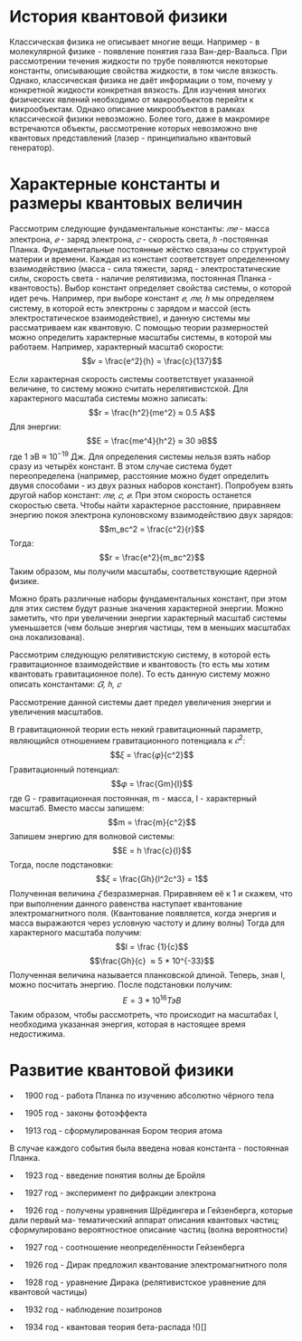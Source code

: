 # **История квантовой физики**
Классическая физика не описывает многие вещи. Например - в молекулярной физике - появление понятия газа Ван-дер-Ваальса. При рассмотрении течения жидкости по трубе появляются некоторые константы, описывающие свойства жидкости, в том числе вязкость. Однако, классическая физика не даёт информации о том, почему у конкретной жидкости конкретная вязкость.
Для изучения многих физических явлений необходимо от макрообъектов перейти к микрообъектам. Однако описание микрообъектов в рамках классической физики невозможно.
Более того, даже в макромире встречаются объекты, рассмотрение которых невозможно вне квантовых представлений (лазер - принципиально квантовый генератор).

# **Характерные константы и размеры квантовых величин**
Рассмотрим следующие фундаментальные константы:
_𝑚𝑒_ - масса электрона, _𝑒_ - заряд электрона, _𝑐_ - скорость света, _ℎ_ -постоянная Планка.
Фундаментальные постоянные жёстко связаны со структурой материи и времени.
Каждая из констант соответствует определенному взаимодействию (масса - сила тяжести, заряд - электростатические силы, скорость света - наличие релятивизма, постоянная Планка - квантовость).
Выбор констант определяет свойства системы, о которой идет речь. Например, при выборе констант _𝑒, 𝑚𝑒, ℎ_ мы определяем систему, в которой есть электроны с зарядом и массой (есть электростатическое взаимодействие), и данную системы мы рассматриваем как квантовую.
С помощью теории размерностей можно определить характерные масштабы системы, в которой мы работаем.
Например, характерный масштаб скорости:
$$𝑣 = \frac{e^2}{h} = \frac{c}{137}$$


Если характерная скорость системы соответствует указанной величине, то систему можно считать нерелятивистской.
Для характерного масштаба системы можно записать:
$$r = \frac{h^2}{me^2} ≈ 0.5 A$$
Для энергии:
$$E = \frac{me^4}{h^2} ≈ 30 эВ$$
где 1 эВ ≈ $10^{−19}$ Дж. 
Для определения системы нельзя взять набор сразу из четырёх констант. В этом случае система будет переопределена (например, расстояние можно будет определить двумя способами - из двух разных наборов констант).
Попробуем взять другой набор констант: _𝑚𝑒, 𝑐, 𝑒_.
При этом скорость останется скоростью света.
Чтобы найти характерное расстояние, приравняем энергию покоя электрона кулоновскому взаимодействию двух зарядов:
$$m_вc^2 = \frac{c^2}{r}$$
Тогда:  $$r = \frac{e^2}{m_вc^2}$$
Таким образом, мы получили масштабы, соответствующие ядерной физике.

Можно брать различные наборы фундаментальных констант, при этом для этих систем будут разные значения характерной энергии. Можно заметить, что при увеличении энергии характерный масштаб системы уменьшается (чем больше энергия частицы, тем в меньших масштабах она локализована).

Рассмотрим следующую релятивистскую систему, в которой есть гравитационное взаимодействие и квантовость (то есть мы хотим квантовать гравитационное поле). То есть данную систему можно описать константами: _𝐺, ℎ, 𝑐_

Рассмотрение данной системы дает предел увеличения энергии и увеличения масштабов.

В гравитационной теории есть некий гравитационный параметр, являющийся отношением гравитационного потенциала к $𝑐^2$:  $$𝜉 = \frac{𝜑}{c^2}$$
Гравитационный потенциал: $$𝜑 = \frac{Gm}{l}$$
где G - гравитационная постоянная, m - масса, l - характерный масштаб. Вместо массы запишем: $$m = \frac{m}{c^2}$$
Запишем энергию для волновой системы: $$E = h \frac{c}{l}$$
Тогда, после подстановки: $$𝜉 = \frac{Gh}{l^2c^3} = 1$$
Полученная величина _𝜉_ безразмерная. Приравняем её к 1 и скажем, что при выполнении данного равенства наступает квантование электромагнитного поля. (Квантование появляется, когда энергия и масса выражаются через условную частоту и длину волны)
Тогда для характерного масштаба получим: $$l = \frac {1}{c}$$
$$\frac{Gh}{c}  ≈ 5 * 10^{-33}$$
Полученная величина называется планковской длиной.
Теперь, зная l, можно посчитать энергию. После подстановки получим: $$E = 3 * 10^{16} ТэВ$$
Таким образом, чтобы рассмотреть, что происходит на масштабах l, необходима указанная энергия, которая в настоящее время недостижима.
# **Развитие квантовой физики**
•     1900 год - работа Планка по изучению абсолютно чёрного тела

•     1905 год - законы фотоэффекта

•     1913 год - сформулированная Бором теория атома

В случае каждого события была введена новая константа - постоянная Планка.

•     1923 год - введение понятия волны де Бройля

•     1927 год - эксперимент по дифракции электрона

•     1926 год - получены уравнения Шрёдингера и Гейзенберга, которые дали первый ма- тематический аппарат описания квантовых частиц; сформулировано вероятностное описание частиц (волна вероятности)

•     1927 год - соотношение неопределённости Гейзенберга

•     1926 год - Дирак предложил квантование электромагнитного поля

•     1928 год - уравнение Дирака (релятивистское уравнение для квантовой частицы)

•     1932 год - наблюдение позитронов

•     1934 год - квантовая теория бета-распада
!()[]

